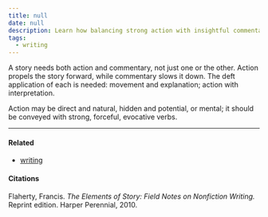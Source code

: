 ```yaml
---
title: null
date: null
description: Learn how balancing strong action with insightful commentary can create compelling stories using vivid verbs and clear interpretation to engage readers effectively.
tags:
  - writing
---
```


A story needs both action and commentary, not just one or the other. Action propels the story forward, while commentary slows it down. The deft application of each is needed: movement and explanation; action with interpretation.

Action may be direct and natural, hidden and potential, or mental; it should be conveyed with strong, forceful, evocative verbs.

---

#### Related

- [writing]()

#### Citations

Flaherty, Francis. _The Elements of Story: Field Notes on Nonfiction Writing._ Reprint edition. Harper Perennial, 2010.

